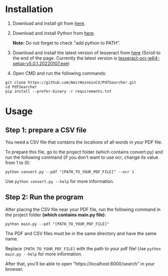 # Installation
1. Download and install git from [here](https://git-scm.com/download/).
2. Download and install Python from [here](https://www.python.org/downloads/).

    __Note:__ Do not forget to check "add python to PATH".
3. Download and install the latest version of tesseract from [here](https://digi.bib.uni-mannheim.de/tesseract/) (Scroll to the end of the page. Currently the latest version is [ tesseract-ocr-w64-setup-v5.0.1.20220107.exe](https://digi.bib.uni-mannheim.de/tesseract/tesseract-ocr-w64-setup-v5.0.1.20220107.exe))
4. Open CMD and run the following commands:
```
git clone https://github.com/AmirHosseinCV/PdfSearcher.git
cd PdfSearcher
pip install --prefer-binary -r requirements.txt
```
# Usage
## Step 1: prepare a CSV file
You need a CSV file that contains the locations of all words in your PDF file.

To prepare this file, go to the project folder (which contains convert.py) and run the following command (if you don't want to use ocr, change its value from 1 to 0):
```
python convert.py --pdf "[PATH_TO_YOUR_PDF_FILE]" --ocr 1
```
Use `python convert.py --help` for more information.
## Step 2: Run the program
After placing the CSV file near your PDF file, run the following command in the project folder __(which contains main.py file)__:
```
python main.py --pdf "[PATH_TO_YOUR_PDF_FILE]"
```
The PDF and CSV files must be in the same directory and have the same name.

Replace `[PATH_TO_YOUR_PDF_FILE]` with the path to your pdf file! Use `python main.py --help` for more information.

After that, you'll be able to open "https://localhost:8000/search" in your browser.
